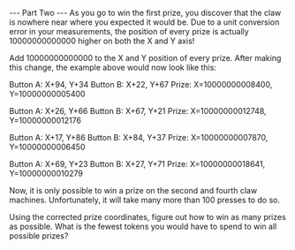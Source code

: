 --- Part Two ---
As you go to win the first prize, you discover that the claw is nowhere near where you expected it would be. Due to a
unit conversion error in your measurements, the position of every prize is actually 10000000000000 higher on both the
X and Y axis!

Add 10000000000000 to the X and Y position of every prize. After making this change, the example above would now look
like this:

Button A: X+94, Y+34
Button B: X+22, Y+67
Prize: X=10000000008400, Y=10000000005400

Button A: X+26, Y+66
Button B: X+67, Y+21
Prize: X=10000000012748, Y=10000000012176

Button A: X+17, Y+86
Button B: X+84, Y+37
Prize: X=10000000007870, Y=10000000006450

Button A: X+69, Y+23
Button B: X+27, Y+71
Prize: X=10000000018641, Y=10000000010279

Now, it is only possible to win a prize on the second and fourth claw machines. Unfortunately, it will take many more
than 100 presses to do so.

Using the corrected prize coordinates, figure out how to win as many prizes as possible. What is the fewest tokens you
would have to spend to win all possible prizes?
